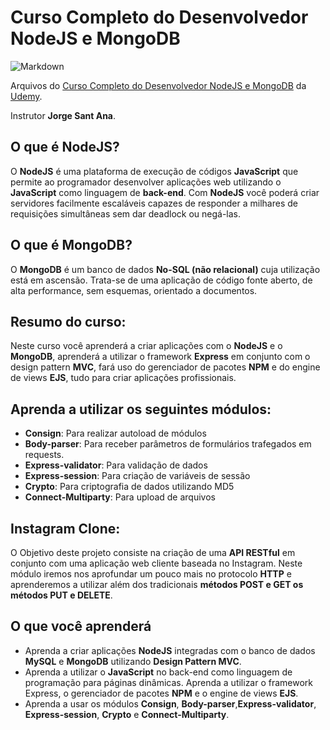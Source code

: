 # Curso Completo do Desenvolvedor NodeJS e MongoDB

![Markdown](https://cdn.worldvectorlogo.com/logos/nodejs.svg)

Arquivos do [Curso Completo do Desenvolvedor NodeJS e MongoDB](https://www.udemy.com/course/curso-completo-do-desenvolvedor-nodejs/) da [Udemy](https://udemy.com).

Instrutor **Jorge Sant Ana**.

## O que é NodeJS?

O **NodeJS** é uma plataforma de execução de códigos **JavaScript** que permite ao programador desenvolver aplicações web utilizando o **JavaScript** como linguagem de **back-end**. Com **NodeJS** você poderá criar servidores facilmente escaláveis capazes de responder a milhares de requisições simultâneas sem dar deadlock ou negá-las.

## O que é MongoDB?

O **MongoDB** é um banco de dados **No-SQL (não relacional)** cuja utilização está em ascensão. Trata-se de uma aplicação de código fonte aberto, de alta performance, sem esquemas, orientado a documentos.

## Resumo do curso:

Neste curso você aprenderá a criar aplicações com o **NodeJS** e o **MongoDB**, aprenderá a utilizar o framework **Express** em conjunto com o design pattern **MVC**, fará uso do gerenciador de pacotes **NPM** e do engine de views **EJS**, tudo para criar aplicações profissionais. 

## Aprenda a utilizar os seguintes módulos:

- **Consign**: Para realizar autoload de módulos
- **Body-parser**: Para receber parâmetros de formulários trafegados em requests.
- **Express-validator**: Para validação de dados
- **Express-session**: Para criação de variáveis de sessão
- **Crypto**: Para criptografia de dados utilizando MD5
- **Connect-Multiparty**: Para upload de arquivos


## Instagram Clone: 

O Objetivo deste projeto consiste na criação de uma **API RESTful** em conjunto com uma aplicação web cliente baseada no Instagram. Neste módulo iremos nos aprofundar um pouco mais no protocolo **HTTP** e aprenderemos a utilizar além dos tradicionais **métodos POST e GET os métodos PUT e DELETE**.



## O que você aprenderá

- Aprenda a criar aplicações **NodeJS** integradas com o banco de dados **MySQL** e **MongoDB** utilizando **Design Pattern MVC**.
- Aprenda a utilizar o **JavaScript** no back-end como linguagem de programação para páginas dinâmicas.
Aprenda a utilizar o framework Express, o gerenciador de pacotes **NPM** e o engine de views **EJS**.
- Aprenda a usar os módulos **Consign**, **Body-parser**,**Express-validator**, **Express-session**, **Crypto** e **Connect-Multiparty**.
